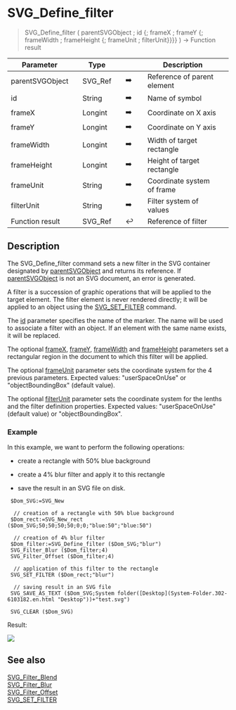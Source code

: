 <!-- objectID := SVG_Define_filter ( svgObject ; ID ; x ; y ; width ; height ; filterUnits ; Param_8 )
 -> svgObject (Text)
 -> ID (Text)
 -> x (Real)
 -> y (Real)
 -> width (Real)
 -> height (Real)
 -> filterUnits (Text)
 -> Param_8 (Text)
 <- objectID (Text)-->
# SVG_Define_filter

> SVG_Define_filter ( parentSVGObject ; id {; frameX ; frameY {; frameWidth ; frameHeight {; frameUnit ; filterUnit}}}} ) -> Function result

| Parameter |     | Type |     |     |     | Description |     |
| --- | --- | --- | --- | --- | --- | --- | --- |
| parentSVGObject |     | SVG_Ref |     | ➡️ |     | Reference of parent element |     |
| id  |     | String |     | ➡️ |     | Name of symbol |     |
| frameX |     | Longint |     | ➡️ |     | Coordinate on X axis |     |
| frameY |     | Longint |     | ➡️ |     | Coordinate on Y axis |     |
| frameWidth |     | Longint |     | ➡️ |     | Width of target rectangle |     |
| frameHeight |     | Longint |     | ➡️ |     | Height of target rectangle |     |
| frameUnit |     | String |     | ➡️ |     | Coordinate system of frame |     |
| filterUnit |     | String |     | ➡️ |     | Filter system of values |     |
| Function result |     | SVG_Ref |     | ↩️ |     | Reference of filter |     |

## Description

The SVG_Define_filter command sets a new filter in the SVG container designated by [parentSVGObject](# "Reference of parent element") and returns its reference. If [parentSVGObject](# "Reference of parent element") is not an SVG document, an error is generated.

A filter is a succession of graphic operations that will be applied to the target element. The filter element is never rendered directly; it will be applied to an object using the [SVG_SET_FILTER](SVG_SET_FILTER.md)  command.

The [id](# "Name of symbol") parameter specifies the name of the marker. The name will be used to associate a filter with an object. If an element with the same name exists, it will be replaced.

The optional [frameX](# "Coordinate on X axis"), [frameY](# "Coordinate on Y axis"), [frameWidth](# "Width of target rectangle") and [frameHeight](# "Height of target rectangle") parameters set a rectangular region in the document to which this filter will be applied.

The optional [frameUnit](# "Coordinate system of frame") parameter sets the coordinate system for the 4 previous parameters. Expected values: "userSpaceOnUse" or "objectBoundingBox" (default value).

The optional [filterUnit](# "Filter system of values") parameter sets the coordinate system for the lenths and the filter definition properties. Expected values: "userSpaceOnUse" (default value) or "objectBoundingBox".

### Example  

In this example, we want to perform the following operations:

* create a rectangle with 50% blue background  

* create a 4% blur filter and apply it to this rectangle
* save the result in an SVG file on disk.

```4d
 $Dom_SVG:=SVG_New   
   
  // creation of a rectangle with 50% blue background  
 $Dom_rect:=SVG_New_rect ($Dom_SVG;50;50;50;50;0;0;"blue:50";"blue:50")  
   
  // creation of 4% blur filter  
 $Dom_filter:=SVG_Define_filter ($Dom_SVG;"blur")  
 SVG_Filter_Blur ($Dom_filter;4)  
 SVG_Filter_Offset ($Dom_filter;4)  
   
  // application of this filter to the rectangle  
 SVG_SET_FILTER ($Dom_rect;"blur")  
   
  // saving result in an SVG file  
 SVG_SAVE_AS_TEXT ($Dom_SVG;System folder([Desktop](System-Folder.302-6103182.en.html "Desktop"))+"test.svg")  
   
 SVG_CLEAR ($Dom_SVG)
```

Result:

![](https://doc.4d.com/4Dv19/picture/1044185/pict1044185.fr.png)

## See also

[SVG_Filter_Blend](SVG_Filter_Blend.md)  
[SVG_Filter_Blur](SVG_Filter_Blur.md)  
[SVG_Filter_Offset](SVG_Filter_Offset.md)  
[SVG_SET_FILTER](SVG_SET_FILTER.md)
